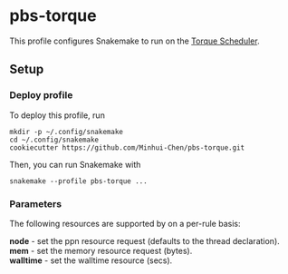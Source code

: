# pbs-torque

This profile configures Snakemake to run on the [Torque Scheduler](http://www.adaptivecomputing.com/products/open-source/torque/).

## Setup

### Deploy profile

To deploy this profile, run

    mkdir -p ~/.config/snakemake
    cd ~/.config/snakemake
    cookiecutter https://github.com/Minhui-Chen/pbs-torque.git

Then, you can run Snakemake with

    snakemake --profile pbs-torque ...


### Parameters

The following resources are supported by on a per-rule basis:

**node** - set the ppn resource request (defaults to the thread declaration).  
**mem** - set the memory resource request (bytes).  
**walltime** - set the walltime resource (secs).  
